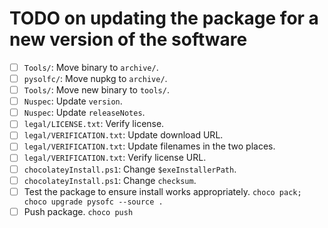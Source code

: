 # TODO on updating the package for a new version of the software

- [ ] `Tools/`: Move binary to `archive/`.
- [ ] `pysolfc/`: Move nupkg to `archive/`.
- [ ] `Tools/`: Move new binary to `tools/`.
- [ ] `Nuspec`: Update `version`.
- [ ] `Nuspec`: Update `releaseNotes`.
- [ ] `legal/LICENSE.txt`: Verify license.
- [ ] `legal/VERIFICATION.txt`: Update download URL.
- [ ] `legal/VERIFICATION.txt`: Update filenames in the two places.
- [ ] `legal/VERIFICATION.txt`: Verify license URL.
- [ ] `chocolateyInstall.ps1`: Change `$exeInstallerPath`.
- [ ] `chocolateyInstall.ps1`: Change `checksum`.
- [ ] Test the package to ensure install works appropriately.
    `choco pack; choco upgrade pysofc --source .`
- [ ] Push package.
    `choco push`
